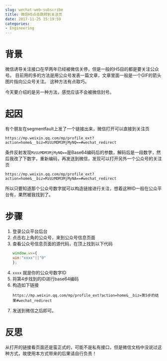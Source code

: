 ```yaml
---
slug: wechat-web-subscribe
title: 微信H5点击跳转到关注页
date: 2017-11-25 15:19:59
categories:
- Engineering
---
```

# 背景
微信诱导关注接口在早两年已经被微信关停，但是一般的H5目的都是要关注公众号。
目前用的多的方法是用公众号发表一篇文章，文章里面一般是一个GIF的箭头图片指向公众号关注。
这种方法有点取巧。

今天要介绍的是另一种方法，感觉应该不会被微信封号。
# 起因
有个朋友在segmentfault上发了一个链接出来，微信打开可以直接到关注页
```
https://mp.weixin.qq.com/mp/profile_ext?action=home&__biz=MzUzMDM3MjMyNQ==#wechat_redirect
```
条件反射发现`MzUzMDM3MjMyNQ==`是Base64编码后的参数，解码后是一段数字，然后我改了下数字，重新编码，再发送到微信，发现可以打开另外一个公众号的关注页
```
https://mp.weixin.qq.com/mp/profile_ext?action=home&__biz=MzUzMDM3MjMyNA==#wechat_redirect
```
所以只要知道那个公众号数字就可以构造链接进行关注，想着这种ID一般在公众平台有，果然被我找到了。

# 步骤
1. 登录公众平台后台
2. 点击右上角的公众号，来到公众号信息页面
3. 查看公众号信息页面的源代码，在顶上找到以下代码
    ```javascript
    window.wx={
    uin:"xxxx"||"0"
    };
    ```
4. `xxxx` 就是你的公众号数字ID
5. 将第4步找到的ID进行base64编码
6. 构造如下链接
    ```
    https://mp.weixin.qq.com/mp/profile_ext?action=home&__biz=第5步的结果#wechat_redirect
    ```
7. 发送到微信之后即可。

# 反思
从打开的链接看页面还是蛮正式的，可能不是私有接口，但是微信文档中没说过这种方式，故使用本方式带来的后果请自行负责！